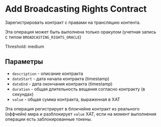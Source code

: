 # Add Broadcasting Rights Contract

Зарегистрировать контракт с правами на трансляцию контента.

Эта операция может быть выполнена только оракулом (учетная запись с типом `BROADCASTING_RIGHTS_ORACLE`)

Threshold: medium

## Параметры

- `description` - описание контракта
- `dateStart` - дата начала контракта (timestamp)
- `dateEnd` - дата окончания контракта (timestamp)
- `duration` - общая длительность вещания согласно контракту (в секундах)
- `value` - общая сумма контракта, выраженная в XAT

Эта операция регистрирует в блокчейне контракт из реального (оффчейн) мира и разблокирует `value` XAT, если на момент выполнения операции есть заблокированные токены.
